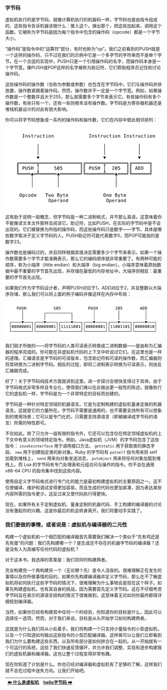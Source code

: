 ### 字节码

虚拟机执行的是字节码。就像计算机执行的机器码一样，字节码也是由指令组成的，这些指令告诉机器该做什么：推入这个，弹出那个，把这些加起来，调用这个函数。它被称为字节码是因为每个指令中包含的操作码（opcode）都是一个字节大小。

“操作码”是指令中的“运算符”部分，有时也称为“op”。我们之前看到的PUSH就是一个这样的操作码，只不过在我们的示例中它是一个多字节的字符串而不是单个字节。在一个合适的实现中，PUSH只是一个引用操作码的名字，而操作码本身是一个字节宽。像PUSH或POP这样的名字被称为助记符，它们帮助程序员记住和讨论操作码。

这些操作码的操作数（也称为参数或参数）也包含在字节码中。它们与操作码并排放置，操作数紧跟着操作码。然而，操作数并不一定是一个字节宽。例如，如果操作数是一个整数并且大于255，那么就需要多个字节来表示它。有些操作码有多个操作数，有些只有一个，还有一些则根本没有操作数。字节码是为寄存器机器还是堆栈机器设计的对此有很大影响。

你可以将字节码想象成一系列的操作码和操作数，它们在内存中彼此相邻排列：

![字节码示意](/pic/编译器和虚拟机5.png)

这有助于说明一般概念，但字节码是一种二进制格式，并不那么易读。这意味着你不能像读文本文件那样去阅读它。助记符，比如PUSH，在实际的字节码中是不会出现的。它们被替换为所指的操作码，而这些操作码只是数字——字节。具体是哪些数字取决于定义字节码的人。PUSH助记符可能代表数字0，而POP可能指的是数字23。

操作数也是编码过的，并且同样根据其值决定需要多少个字节来表示。如果一个操作数需要多个字节才能准确表示，那么它的编码顺序就非常重要了。有两种可能的顺序，称为小端序（little endian）和大端序（big endian）。小端序意味着原始数据中最不重要的字节首先出现，并存储在最低的内存地址中。大端序则相反：最重要的字节首先出现。

如果我们作为字节码设计者，声明PUSH对应于1，ADD对应于2，并且整数以大端序存储，那么我们可以将上面的例子编码并像这样在内存中布局：

![内存中布局](/pic/编译器和虚拟机6.png)

我们刚才所做的——将字节码的人类可读表示转换成二进制数据——是由称为汇编器的程序完成的。你可能在非虚拟机代码的上下文中听说过它们。在这里也是一样的道理。汇编语言是字节码的可读版本，包含助记符和可读的操作数，而汇编器则将其转换为二进制字节码。相反的过程，即将二进制表示转换为可读表示，则由反汇编器完成。

好了！关于字节码纯技术方面就讲到这里。进一步探讨会很快变得过于具体。由于字节码格式非常多样且专业化，使得我们难以在此做出更一般性的陈述。就像执行它的虚拟机一样，字节码是为一个非常特定的目标而创建的。

字节码是一种针对特定领域的机器语言。它是为定制构建的虚拟机量身定做的机器语言。这就是它的力量所在。字节码不需要是通用的，也不需要支持所有可以想象到的使用场景；它可以是专门化的，只需要支持源语言（即被编译成字节码的语言）所需的特性即可。

不仅如此。除了只允许一组有限的指令外，它还可以包含仅在特定领域虚拟机的上下文中有意义的领域特定指令。例如，Java虚拟机（JVM）的字节码包含了这些指令： `invokeinterface` 用于调用接口方法， `getstatic` 用于获取类的静态字段， `new` 用于创建指定类的新对象。Ruby 的字节码有 `putself` 指令用来将 self 加载到堆栈上， `send` 用来向对象发送消息， `putobject` 用来将任何对象加载到堆栈上。而 Lua 的字节码有专门处理表和元组访问与操作的指令。你不会在通用 x86-64 CPU 的指令集中找到这些内容。

使用自定义字节码格式进行专门化的能力是最初构建虚拟机的主要原因之一。这不仅使编译、维护和调试变得更加容易，而且生成的代码也更加紧凑，因为表达某些内容所需的指令更少。这反过来又使代码执行得更快。

现在，如果所有关于定制虚拟机、量身定制的机器代码、手工构建的编译器的讨论没有激起你的兴趣，这是你最后的机会转身离开。我们将要动手实践了。

### 我们要做的事情，或者说是：虚拟机与编译器的二元性

构建一个虚拟机和一个相匹配的编译器首先需要我们解决一个类似于“先有鸡还是先有蛋”的问题：我们先构建哪一个？是生成还不存在的机器字节码的编译器？还是没有人为其编写任何代码的虚拟机？

对于这本书，我选择的答案是：我们将同时构建两者。

完全构建完一个再构建另一个（无论哪个先）是令人沮丧的。很难理解正在发生的事情以及你所做事情的目的。如果你先构建编译器并定义字节码，那么在不了解虚拟机将如何执行这些字节码的情况下，很难理解为什么事物会是现在这个样子。如果先构建虚拟机，也有其自身的挑战，因为需要首先定义字节码。这在不仔细考虑字节码旨在表示的源语言结构的情况下很难做到，这意味着无论如何你最终都得详细规划编译器。

当然，如果你已经有构建其中任何一个的经验，你知道你的目标是什么，因此可以选择任一选项。然而，对于我们来说，目标是从头开始学习如何构建两者。

这就是为什么我们将从小处着手。我们将构建一个只支持少量指令的小型虚拟机，以及一个只知道如何输出这些指令的小型匹配编译器。这样做可以让我们立即看到我们为什么要构建这些东西，以及所有部分是如何拼合在一起的。从一开始就有一个可运行的系统，这给了我们快速反馈循环，并允许我们调整、实验和逐步构建我们的虚拟机器和编译器。这也让整个过程变得非常有趣。

现在你知道了计划是什么。你也已经对编译器和虚拟机有了足够的了解，这样我们就不会在过程中迷失方向。让我们开始吧。

|[⬅ 什么是虚拟机](./9为什么构建一个.md)|[hello字节码 ➡](./11hello字节码.md)|
| --- | --- |
